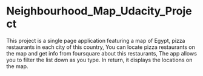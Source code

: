 # Neighbourhood_Map_Udacity_Project
This project is a single page application featuring a map of Egypt, pizza restaurants in each city of this country, You can locate pizza restaurants on the map and get info from foursquare  about this restaurants, The app allows you to filter the list down as you type. In return, it displays the locations on the map.
